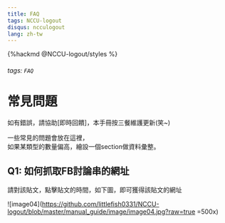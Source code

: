 ```yaml
---
title: FAQ
tags: NCCU-logout
disqus: ncculogout
lang: zh-tw
---
```


{%hackmd @NCCU-logout/styles %}

###### tags: `FAQ`

# 常見問題

如有錯誤，請協助[即時回饋]，本手冊按三餐維護更新(笑~)

一些常見的問題會放在這裡，  
如果某類型的數量偏高，繪設一個section做資料彙整。

## Q1: 如何抓取FB討論串的網址

請對該貼文，點擊貼文的時間，如下圖，即可獲得該貼文的網址

![image04](https://github.com/littlefish0331/NCCU-logout/blob/master/manual_guide/image/image04.jpg?raw=true =500x)
